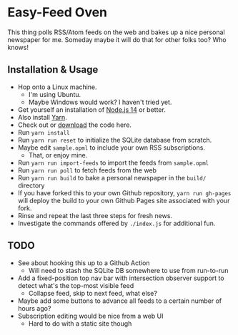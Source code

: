 # Easy-Feed Oven

This thing polls RSS/Atom feeds on the web and bakes up a nice personal
newspaper for me. Someday maybe it will do that for other folks too?
Who knows!

## Installation & Usage

* Hop onto a Linux machine.
  * I'm using Ubuntu.
  * Maybe Windows would work? I haven't tried yet.
* Get yourself an installation of [Node.js 14](nodejs) or better.
* Also install [Yarn](yarn).
* Check out or [download](download) the code here.
* Run `yarn install`
* Run `yarn run reset` to initialize the SQLite database from scratch.
* Maybe edit `sample.opml` to include your own RSS subscriptions.
  * That, or enjoy mine.
* Run `yarn run import-feeds` to import the feeds from `sample.opml`
* Run `yarn run poll` to fetch feeds from the web
* Run `yarn run build` to bake a personal newspaper in the `build/` directory
* If you have forked this to your own Github repository, `yarn run gh-pages` will deploy the build to your own Github Pages site associated with your fork.
* Rinse and repeat the last three steps for fresh news.
* Investigate the commands offered by `./index.js` for additional fun.

[download]: https://github.com/lmorchard/easy-feed-oven/archive/main.zip
[nodejs]: https://nodejs.org/en/download/current/
[yarn]: https://classic.yarnpkg.com/en/

## TODO

* See about hooking this up to a Github Action
  * Will need to stash the SQLite DB somewhere to use from run-to-run
* Add a fixed-position top nav bar with intersection observer support to detect what's the top-most visible feed
  * Collapse feed, skip to next feed, what else?
* Maybe add some buttons to advance all feeds to a certain number of hours ago?
* Subscription editing would be nice from a web UI
  * Hard to do with a static site though
